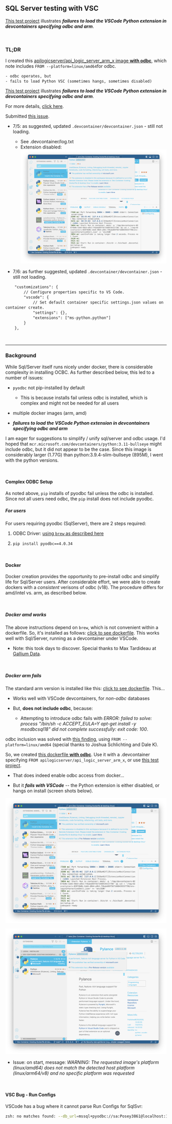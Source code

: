 ## SQL Server testing with VSC

[This test project](https://github.com/ApiLogicServer/beta) illustrates ***failures to load the VSCode Python extension in devcontainers specifying odbc and arm***.  

&nbsp;

### TL;DR

I created this [apilogicserver/api_logic_server_arm_x image **with odbc**](https://github.com/ApiLogicServer/ApiLogicServer-src/blob/main/docker/api_logic_server_arm_x.Dockerfile), which note includes `FROM --platform=linux/amd64`for odbc.

    - odbc operates, but 
    - fails to load Python VSC (sometimes hangs, sometimes disabled)

[This test project](https://github.com/ApiLogicServer/beta) illustrates ***failures to load the VSCode Python extension in devcontainers specifying odbc and arm***.  

For more details, [click here](#docker-arm-fails).

Submitted [this issue](https://github.com/microsoft/vscode-python/issues/21554).

* 7/5: as suggested, updated `.devcontainer/devcontainer.json` - still not loading.
    * See .devcontainer/log.txt
    * Extension disabled: 
    ![Unable to load Python - extension dsiabled](images/vscode/python-disabled.png)  

* 7/6: as further suggested, updated `.devcontainer/devcontainer.json` - still not loading.

```
	"customizations": {
		// Configure properties specific to VS Code.
		"vscode": {
			// Set default container specific settings.json values on container create.
			"settings": {},
			"extensions": ["ms-python.python"]
		}
	},
```

&nbsp;

---

### Background

While Sql/Server itself runs nicely under docker, there is considerable complexity in installing OCBC.  As further described below, this led to a number of issues:

* `pyodbc` not pip-installed by default

    * This is because installs fail unless odbc is installed, which is complex and might not be needed for all users

* multiple docker images (arm, amd)

* ***failures to load the VSCode Python extension in devcontainers specifying odbc and arm***

I am eager for suggestions to simplify / unify sql/server and odbc usage.  I'd hoped that `mcr.microsoft.com/devcontainers/python:3.11-bullseye` might include odbc, but it did not appear to be the case.  Since this image is considerably larger (1.77G) than python:3.9.4-slim-bullseye (895M), I went with the python versions.

&nbsp;

#### Complex ODBC Setup

As noted above, `pip` installs of pyodbc fail unless the odbc is installed.  Since not all users need odbc, the `pip` install does not include pyodbc.

##### For users

For users requiring pyodbc (SqlServer), there are 2 steps required:

1. ODBC Driver: [using `brew` as described here](https://apilogicserver.github.io/Docs/Install-pyodbc/)

2. `pip install pyodbc==4.0.34`

&nbsp;

#### Docker

Docker creation provides the opportunity to pre-install odbc and simplify life for Sql/Server users.  After considerable effort, we were able to create dockers with a *consistent* verisons of odbc (v18).  The procedure differs for amd/intel vs. arm, as described below.

&nbsp;

##### Docker amd works

The above instructions depend on `brew`, which is not convenient within a dockerfile.  So, it's installed as follows: [click to see dockerfile](https://github.com/ApiLogicServer/ApiLogicServer-src/blob/main/docker/api_logic_server.Dockerfile).  This works well with Sql/Server, running as a devcontainer under VSCode.

* Note: this took days to discover.  Special thanks to Max Tardideau at [Gallium Data](https://www.galliumdata.com).


&nbsp;

##### Docker arm fails

The standard arm version is installed like this: [click to see dockerfile](https://github.com/ApiLogicServer/ApiLogicServer-src/blob/main/docker/api_logic_server_arm.Dockerfile).  This...

* Works well with VSCode devcontainers, for *non-odbc* databases

* But, **does not include odbc**, because:

    * Attempting to introduce odbc fails with *ERROR: failed to solve: process "/bin/sh -c ACCEPT_EULA=Y apt-get install -y msodbcsql18" did not complete successfully: exit code: 100*.

odbc inclusion was solved with [this finding](https://stackoverflow.com/questions/71414579/how-to-install-msodbcsql-in-debian-based-dockerfile-with-an-apple-silicon-host), using `FROM --platform=linux/amd64` (special thanks to Joshua Schlichting and Dale K).

So, we created [this dockerfile **with odbc**](https://github.com/ApiLogicServer/ApiLogicServer-src/blob/main/docker/api_logic_server_arm_x.Dockerfile).  Use it with a .devcontainer specifying `FROM apilogicserver/api_logic_server_arm_x`, or use [this test project](https://github.com/ApiLogicServer/beta).

* That does indeed enable odbc access from docker...

* But it ***fails with VSCode*** -- the Python extension is either disabled, or hangs on install (screen shots below).

![Unable to load Python](images/vscode/python-disabled.png)

![Python install hangs](images/vscode/python-install-hangs.png)

* Issue: on start, message: *WARNING: The requested image's platform (linux/amd64) does not match the detected host platform (linux/arm64/v8) and no specific platform was requested*

&nbsp;

#### VSC Bug - Run Configs

VSCode has a bug where it cannot parse Run Configs for SqlSvr:

```bash
zsh: no matches found: --db_url=mssql+pyodbc://sa:Posey3861@localhost:1433/NORTHWND?driver=ODBC+Driver+18+for+SQL+Server&trusted_connection=no&Encrypt=no
```
